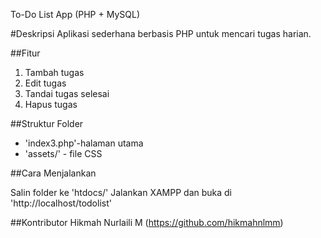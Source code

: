 To-Do List App (PHP + MySQL)

#Deskripsi Aplikasi sederhana berbasis PHP untuk mencari tugas harian.

##Fitur

1. Tambah tugas
2. Edit tugas
3. Tandai tugas selesai
4. Hapus tugas

##Struktur Folder

- 'index3.php'-halaman utama
- 'assets/' - file CSS

##Cara Menjalankan

Salin folder ke 'htdocs/'
Jalankan XAMPP dan buka di 'http://localhost/todolist'

##Kontributor
Hikmah Nurlaili M (https://github.com/hikmahnlmm)
